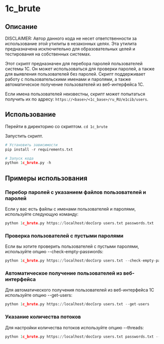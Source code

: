 # 1c_brute
## Описание
DISCLAIMER: Автор данного кода не несет ответственности за использование этой утилиты в незаконных целях. Эта утилита предназначена исключительно для образовательных целей и тестирования на собственных системах.

Этот скрипт предназначен для перебора паролей пользователей системы 1С. Он может использоваться для проверки паролей, а также для выявления пользователей без паролей. Скрипт поддерживает работу с пользовательскими именами и паролями, а также автоматическое получение пользователей из веб-интерфейса 1С.

Если имена пользователей неизвестны, скрипт может попытаться получить их по адресу: `https://<base>/<1c_base>/ru_RU/e1cib/users`.

## Использование
Перейти в директорию со скриптом.
`cd 1c_brute`

Запустить скрипт.
```python
# Установить зависимости
pip install -r requirements.txt

# Запуск кода
python 1c_brute.py -h
```

## Примеры использования
### Перебор паролей с указанием файлов пользователей и паролей
Если у вас есть файлы с именами пользователей и паролями, используйте следующую команду:
```python
python 1c_brute.py https://localhost/docCorp users.txt passwords.txt
```

### Проверка пользователей с пустыми паролями
Если вы хотите проверить пользователей с пустыми паролями, используйте опцию --check-empty-passwords:
```python
python 1c_brute.py https://localhost/docCorp users.txt --check-empty-passwords
```

### Автоматическое получение пользователей из веб-интерфейса
Для автоматического получения пользователей из веб-интерфейса 1С используйте опцию --get-users:
```python
python 1c_brute.py https://localhost/docCorp users.txt --get-users
```

### Указание количества потоков
Для настройки количества потоков используйте опцию --threads:
```python
python 1c_brute.py https://localhost/docCorp users.txt passwords.txt --threads 20
```